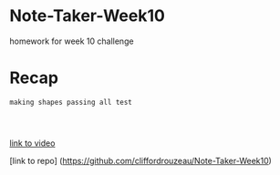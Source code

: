 # Note-Taker-Week10

homework for week 10 challenge

# Recap

```
making shapes passing all test




```
[link to video](https://drive.google.com/file/d/1uMUcNeylFhkILYjGsVxIc6ieHDLvXua6/view?usp=sharing)


[link to repo] (https://github.com/cliffordrouzeau/Note-Taker-Week10)
